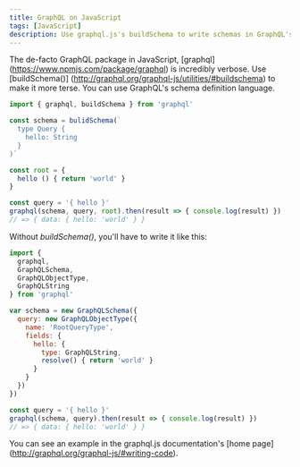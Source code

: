 ```yaml
---
title: GraphQL on JavaScript
tags: [JavaScript]
description: Use graphql.js's buildSchema to write schemas in GraphQL's schema language.
---
```


The de-facto GraphQL package in JavaScript, [graphql] (https://www.npmjs.com/package/graphql) is incredibly verbose. Use [buildSchema()] (http://graphql.org/graphql-js/utilities/#buildschema) to make it more terse. You can use GraphQL's schema definition language.

```js
import { graphql, buildSchema } from 'graphql'

const schema = bulidSchema(`
  type Query {
    hello: String
  }
)`

const root = {
  hello () { return 'world' }
}

const query = '{ hello }'
graphql(schema, query, root).then(result => { console.log(result) })
// => { data: { hello: 'world' } }
```

Without *buildSchema()*, you'll have to write it like this:

```js
import {
  graphql,
  GraphQLSchema,
  GraphQLObjectType,
  GraphQLString
} from 'graphql'

var schema = new GraphQLSchema({
  query: new GraphQLObjectType({
    name: 'RootQueryType',
    fields: {
      hello: {
        type: GraphQLString,
        resolve() { return 'world' }
      }
    }
  })
})

const query = '{ hello }'
graphql(schema, query).then(result => { console.log(result) })
// => { data: { hello: 'world' } }
```

You can see an example in the graphql.js documentation's [home page] (http://graphql.org/graphql-js/#writing-code).
